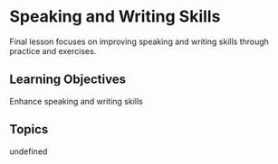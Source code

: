 # Speaking and Writing Skills

Final lesson focuses on improving speaking and writing skills through practice and exercises.

## Learning Objectives
Enhance speaking and writing skills

## Topics
undefined